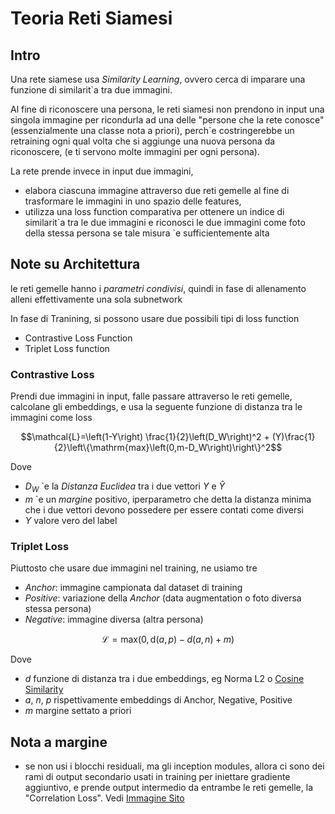 # Teoria Reti Siamesi
## Intro
Una rete siamese usa *Similarity Learning*, ovvero cerca di imparare una funzione di similarit\`a 
tra due immagini.

Al fine di riconoscere una persona, le reti siamesi non prendono in input una singola immagine 
per ricondurla ad una delle "persone che la rete conosce" (essenzialmente una classe nota a priori), 
perch\`e costringerebbe un retraining ogni qual volta che si aggiunge una nuova persona 
da riconoscere, (e ti servono molte immagini per ogni persona).

La rete prende invece in input due immagini, 
- elabora ciascuna immagine attraverso due reti gemelle al fine di trasformare le immagini 
  in uno spazio delle features,
- utilizza una loss function comparativa per ottenere un indice di similarit\`a tra le due immagini
  e riconosci le due immagini come foto della stessa persona se tale misura \`e sufficientemente
  alta

## Note su Architettura
le reti gemelle hanno i *parametri condivisi*, quindi in fase di allenamento alleni effettivamente
una sola subnetwork

In fase di Tranining, si possono usare due possibili tipi di loss function
- Contrastive Loss Function
- Triplet Loss function

### Contrastive Loss
Prendi due immagini in input, falle passare attraverso le reti gemelle, calcolane gli embeddings, e
usa la seguente funzione di distanza tra le immagini come loss
```math
\mathcal{L}=\left(1-Y\right) \frac{1}{2}\left(D_W\right)^2 + (Y)\frac{1}{2}\left\{\mathrm{max}\left(0,m-D_W\right)\right\}^2
```
Dove 
- $D_W$ \`e la *Distanza Euclidea* tra i due vettori $Y$ e $\hat{Y}$
- $m$ \`e un *margine* positivo, iperparametro che detta la distanza minima che i due vettori devono 
  possedere per essere contati come diversi
- $Y$ valore vero del label

### Triplet Loss
Piuttosto che usare due immagini nel training, ne usiamo tre
- *Anchor*: immagine campionata dal dataset di training
- *Positive*: variazione della *Anchor* (data augmentation o foto diversa stessa persona)
- *Negative*: immagine diversa (altra persona)
```math
\mathcal{L}=\mathrm{max}\left(0, \mathrm{d}(a,p)-d(a,n)+m\right)
```
Dove
- $d$ funzione di distanza tra i due embeddings, eg Norma L2 o [Cosine Similarity](https://en.wikipedia.org/wiki/Cosine_similarity)
- $a$, $n$, $p$ rispettivamente embeddings di Anchor, Negative, Positive
- $m$ margine settato a priori

## Nota a margine
- se non usi i blocchi residuali, ma gli inception modules, allora ci sono dei rami di output secondario
  usati in training per iniettare gradiente aggiuntivo, e prende output intermedio da entrambe le reti 
  gemelle, la "Correlation Loss". Vedi [Immagine Sito](https://medium.com/@rinkinag24/a-comprehensive-guide-to-siamese-neural-networks-3358658c0513)